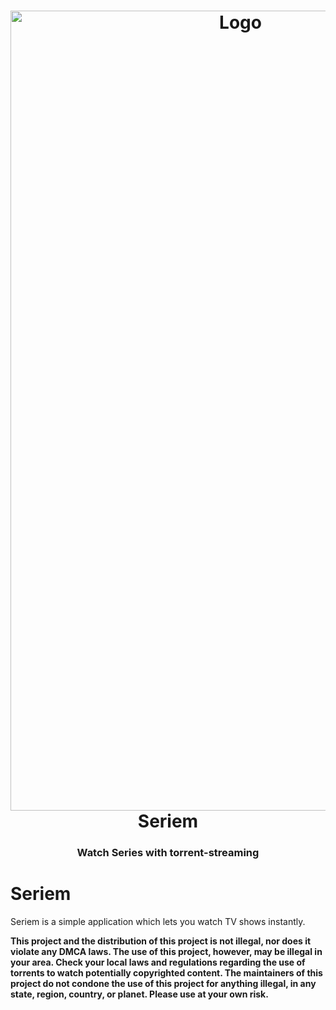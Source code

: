 <h1 align="center">
  <img src="https://media.giphy.com/media/ki2nrm0nQ84LXC752t/giphy.gif" height="1280" width="720" alt="Logo" />
  <br />
  Seriem
</h1>

<h3 align="center">Watch Series with torrent-streaming</h3>


  
 

# Seriem
Seriem is a simple application which lets you watch TV shows instantly.





**This project and the distribution of this project is not illegal, nor does it violate any DMCA laws. The use of this project, however, may be illegal in your area. Check your local laws and regulations regarding the use of torrents to watch potentially copyrighted content. The maintainers of this project do not condone the use of this project for anything illegal, in any state, region, country, or planet. Please use at your own risk.**
